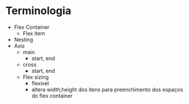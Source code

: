 # Terminologia 

- Flex Container
    - Flex item
- Nesting
- Axis
    - main
        - start, end
    - cross
        - start, end
    - Flex sizing
        - flexível
        - altera width;height dos itens para preenchimento dos espaços do flex container